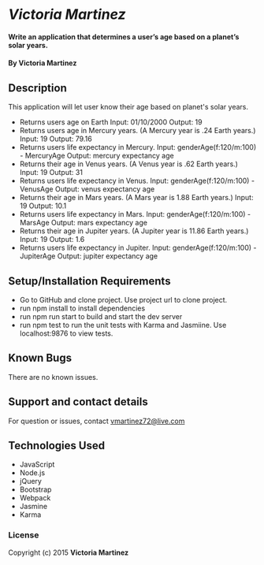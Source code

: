 # _Victoria Martinez_

#### Write an application that determines a user’s age based on a planet’s solar years.

#### By **Victoria Martinez**

## Description

This application will let user know their age based on planet's solar years.

* Returns users age on Earth
  Input: 01/10/2000
  Output: 19
* Returns users age in Mercury years. (A Mercury year is .24 Earth years.)
  Input: 19
  Output: 79.16
* Returns users life expectancy in Mercury.
  Input: genderAge(f:120/m:100) - MercuryAge
  Output: mercury expectancy age
* Returns their age in Venus years. (A Venus year is .62 Earth years.)
  Input: 19
  Output: 31
* Returns users life expectancy in Venus.
  Input: genderAge(f:120/m:100) - VenusAge
  Output: venus expectancy age
* Returns their age in Mars years. (A Mars year is 1.88 Earth years.)
  Input: 19
  Output: 10.1
* Returns users life expectancy in Mars.
  Input: genderAge(f:120/m:100) - MarsAge
  Output: mars expectancy age
* Returns their age in Jupiter years. (A Jupiter year is 11.86 Earth years.)
  Input: 19
  Output: 1.6
* Returns users life expectancy in Jupiter.
  Input: genderAge(f:120/m:100) - JupiterAge
  Output: jupiter expectancy age


## Setup/Installation Requirements

* Go to GitHub and clone [](https://github.com/vmartinezlive/Galaxy) project. Use project url to clone project.
* run npm install to install dependencies
* run npm run start to build and start the dev server
* run npm test to run the unit tests with Karma and Jasmiine.  Use localhost:9876 to view tests.


## Known Bugs

There are no known issues.

## Support and contact details

For question or issues, contact vmartinez72@live.com

## Technologies Used

* JavaScript
* Node.js
* jQuery
* Bootstrap
* Webpack
* Jasmine
* Karma


### License

Copyright (c) 2015 **Victoria Martinez**
